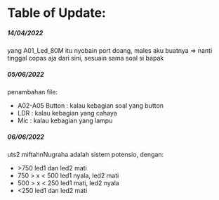 <h1>Table of Update:</h1>

<h5>14/04/2022</h5>
<p>yang A01_Led_80M itu nyobain port doang, males aku buatnya => nanti tinggal copas aja dari sini, sesuain sama soal si bapak</p>

<h5>05/06/2022</h5>
<p>penambahan file:</p>
  <ul> 
    <li>A02-A05 Button : kalau kebagian soal yang button</li>
    <li>LDR : kalau kebagian yang cahaya</li>
    <li>Mic : kalau kebagian yang lampu</li>
  </ul>

<h5>06/06/2022</h5>
 <p>uts2 miftahnNugraha adalah sistem potensio, dengan:</p>
  <ul>
    <li>>750 led1 dan led2 mati</li>
    <li>750 > x < 500 led1 nyala, led2 mati</li>
    <li>500 > x < 250 led1 mati, led2 nyala</li>
    <li><250 led1 dan led2 mati</li>
  </ul>



